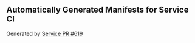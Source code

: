 ## Automatically Generated Manifests for Service CI
Generated by [Service PR #619](https://github.com/trustyai-explainability/trustyai-explainability/pull/619)
